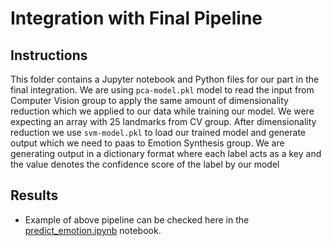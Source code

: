 # Integration with Final Pipeline 

## Instructions
This folder contains a Jupyter notebook and Python files for our part in the final integration. We are using `pca-model.pkl` model to read the input from Computer Vision group to apply the same amount of dimensionality reduction which we applied to our data while training our model. We were expecting an array with 25 landmarks from CV group. After dimensionality reduction we use `svm-model.pkl` to load our trained model and generate output which we need to paas to Emotion Synthesis group. We are generating output in a dictionary format where each label acts as a key and the value denotes the confidence score of the label by our model

## Results
  - Example of above pipeline can be checked here in the [predict_emotion.ipynb](https://github.com/diegocasmo/iis-project/blob/master/code/integration/predict_emotion.ipynb) notebook.
